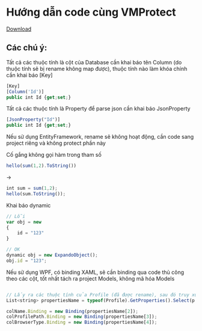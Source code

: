 # Hướng dẫn code cùng VMProtect
[Download](https://vmpsoft.com/products/vmprotect/)

## Các chú ý:
Tất cả các thuộc tính là cột của Database cần khai báo tên Column (do thuộc tính sẽ bị rename không map được), thuộc tính nào làm khóa chính cần khai báo [Key]

```javascript
[Key]
[Column('Id')]
public int Id {get;set;}
```

Tất cả các thuộc tính là Property để parse json cần khai báo JsonProperty

```javascript
[JsonProperty("Id")]
public int Id {get;set;}
```

Nếu sử dụng EntityFramework, rename sẽ không hoạt động, cần code sang project riêng và không protect phần này

Cố gắng không gọi hàm trong tham số

```javascript
hello(sum(1,2).ToString())
```

->

```javascript
int sum = sum(1,2);
hello(sum.ToString());
```

Khai báo dynamic

```javascript
// Lỗi
var obj = new
{
    id = "123"
}

// OK
dynamic obj = new ExpandoObject();
obj.id = "123";
```

Nếu sử dụng WPF, có binding XAML, sẽ cần binding qua code thủ công theo các cột, tốt nhất tách ra project Models, không mã hóa Models
```javascript

// Lấy ra các thuộc tính của Profile (đã được rename), sau đó truy xuất theo thứ tự đã khai báo của property
List<string> propertiesName = typeof(Profile).GetProperties().Select(p => p.Name).ToList();

colName.Binding = new Binding(propertiesName[2]);
colProfilePath.Binding = new Binding(propertiesName[3]);
colBrowserType.Binding = new Binding(propertiesName[4]);
```
